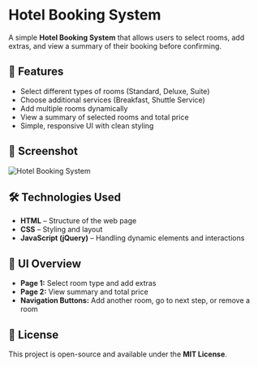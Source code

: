 # Hotel Booking System

A simple **Hotel Booking System** that allows users to select rooms, add extras, and view a summary of their booking before confirming.

## 🚀 Features
- Select different types of rooms (Standard, Deluxe, Suite)
- Choose additional services (Breakfast, Shuttle Service)
- Add multiple rooms dynamically
- View a summary of selected rooms and total price
- Simple, responsive UI with clean styling

## 📸 Screenshot
![Hotel Booking System](./demo.gif)

## 🛠️ Technologies Used
- **HTML** – Structure of the web page
- **CSS** – Styling and layout
- **JavaScript (jQuery)** – Handling dynamic elements and interactions

## 🎨 UI Overview
- **Page 1:** Select room type and add extras
- **Page 2:** View summary and total price
- **Navigation Buttons:** Add another room, go to next step, or remove a room

## 📄 License
This project is open-source and available under the **MIT License**.